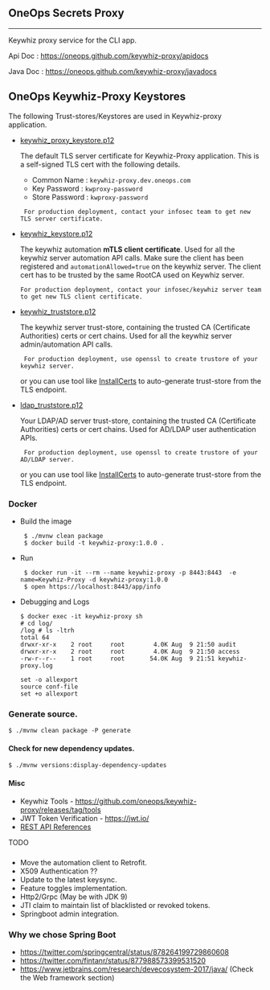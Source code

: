 ## OneOps Secrets Proxy
-----------------------
Keywhiz proxy service for the CLI app. 

Api Doc  : https://oneops.github.com/keywhiz-proxy/apidocs

Java Doc : https://oneops.github.com/keywhiz-proxy/javadocs

## OneOps Keywhiz-Proxy Keystores

  The following Trust-stores/Keystores are used in Keywhiz-proxy application.
  
  - [keywhiz_proxy_keystore.p12](src/main/resources/keystores/keywhiz_proxy_keystore.p12) 
  
      The default TLS server certificate for Keywhiz-Proxy application. This is a self-signed TLS cert with 
      the following details.
          
      * Common Name    : `keywhiz-proxy.dev.oneops.com`
      * Key Password   : `kwproxy-password`
      * Store Password : `kwproxy-password` 
         
     ```
      For production deployment, contact your infosec team to get new TLS server certificate.
     ```
                 
  - [keywhiz_keystore.p12](src/main/resources/keystores/keywhiz_keystore.p12) 
  
      The keywhiz automation **mTLS client certificate**. Used for all the keywhiz server automation API calls.
      Make sure the client has been registered and `automationAllowed=true` on the keywhiz server. The client cert
      has to be trusted by the same RootCA used on Keywhiz server.
      
     ```
     For production deployment, contact your infosec/keywhiz server team to get new TLS client certificate.
     ```

  - [keywhiz_truststore.p12](src/main/resources/keystores/keywhiz_truststore.p12) 
  
      The keywhiz server trust-store, containing the trusted CA (Certificate Authorities) certs or cert chains. 
      Used for all the keywhiz server admin/automation API calls.
 
     ```
      For production deployment, use openssl to create trustore of your keywhiz server.
     ```
     or you can use tool like [InstallCerts](https://github.com/sureshg/InstallCerts) to auto-generate trust-store
     from the TLS endpoint.
     
                   
  - [ldap_truststore.p12](src/main/resources/keystores/ldap_truststore.p12) 
  
      Your LDAP/AD server trust-store, containing the trusted CA (Certificate Authorities) certs or cert chains. 
      Used for AD/LDAP user authentication APIs.
    
      ```
       For production deployment, use openssl to create trustore of your AD/LDAP server.
      ```
      or you can use tool like [InstallCerts](https://github.com/sureshg/InstallCerts) to auto-generate trust-store
      from the TLS endpoint.   

### Docker 

  * Build the image
    
    ```
     $ ./mvnw clean package
     $ docker build -t keywhiz-proxy:1.0.0 .
    ```  
  * Run 
  
    ```
     $ docker run -it --rm --name keywhiz-proxy -p 8443:8443  -e name=Keywhiz-Proxy -d keywhiz-proxy:1.0.0
     $ open https://localhost:8443/app/info
    ``` 
  * Debugging and Logs
  
    ```
    $ docker exec -it keywhiz-proxy sh
    # cd log/
    /log # ls -ltrh
    total 64
    drwxr-xr-x    2 root     root        4.0K Aug  9 21:50 audit
    drwxr-xr-x    2 root     root        4.0K Aug  9 21:50 access
    -rw-r--r--    1 root     root       54.0K Aug  9 21:51 keywhiz-proxy.log
    ```       
      
    ```
    set -o allexport
    source conf-file
    set +o allexport
    ```
### Generate source.

```
$ ./mvnw clean package -P generate
```

#### Check for new dependency updates.

```
$ ./mvnw versions:display-dependency-updates
```

#### Misc
 
  * Keywhiz Tools - https://github.com/oneops/keywhiz-proxy/releases/tag/tools
  * JWT Token Verification - https://jwt.io/
  * [REST API References](https://news.ycombinator.com/item?id=11971491)   

TODO
#####
 * Move the automation client to Retrofit.
 * X509 Authentication ??
 * Update to the latest keysync.
 * Feature toggles implementation.
 * Http2/Grpc (May be with JDK 9)
 * JTI claim to maintain list of blacklisted or revoked tokens.
 * Springboot admin integration.


### Why we chose Spring Boot

 * https://twitter.com/springcentral/status/878264199729860608
 * https://twitter.com/fintanr/status/877988573399531520
 * https://www.jetbrains.com/research/devecosystem-2017/java/ (Check the Web framework section)
 